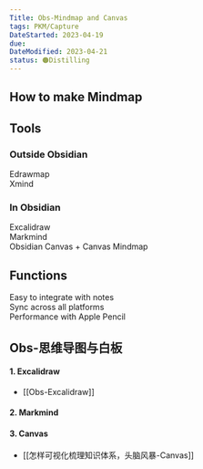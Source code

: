 ```yaml
---
Title: Obs-Mindmap and Canvas
tags: PKM/Capture
DateStarted: 2023-04-19
due:
DateModified: 2023-04-21
status: 🟠Distilling
---
```


## How to make Mindmap

## Tools

### Outside Obsidian

Edrawmap  
Xmind

### In Obsidian

Excalidraw  
Markmind  
Obsidian Canvas + Canvas Mindmap

## Functions

Easy to integrate with notes  
Sync across all platforms  
Performance with Apple Pencil

## Obs-思维导图与白板

#### 1. Excalidraw

- [[Obs-Excalidraw]]

#### 2. Markmind

#### 3. Canvas

- [[怎样可视化梳理知识体系，头脑风暴-Canvas]]
